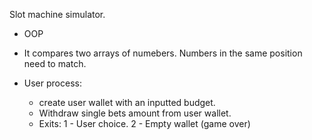 Slot machine simulator.

- OOP
  
- It compares two arrays of numebers. Numbers in the same position need to match. 

- User process:
    - create user wallet with an inputted budget.
    - Withdraw single bets amount from user wallet.
    - Exits:    1 - User choice.      2 - Empty wallet (game over)


